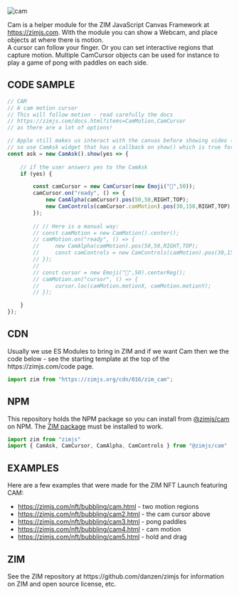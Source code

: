 ![cam](https://github.com/danzen/zim-cam/assets/380281/1725004b-7b50-4405-beda-65be4279cbc6)

Cam is a helper module for the ZIM JavaScript Canvas Framework at https://zimjs.com. With the module you can show a Webcam, and place objects at where there is motion.  
A cursor can follow your finger.  Or you can set interactive regions that capture motion.
Multiple CamCursor objects can be used for instance to play a game of pong with paddles on each side.

<h2>CODE SAMPLE</h2>

```JavaScript
// CAM 
// A cam motion cursor
// This will follow motion - read carefully the docs 
// https://zimjs.com/docs.html?items=CamMotion,CamCursor 
// as there are a lot of options!

// Apple still makes us interact with the canvas before showing video (sigh)
// so use CamAsk widget that has a callback on show() which is true for yes and false for no    
const ask = new CamAsk().show(yes => {
    
    // if the user answers yes to the CamAsk
    if (yes) {

        const camCursor = new CamCursor(new Emoji("🐙",50));
        camCursor.on("ready", () => {   
            new CamAlpha(camCursor).pos(50,50,RIGHT,TOP);
            new CamControls(camCursor.camMotion).pos(30,150,RIGHT,TOP);  
        });      
        
        // // Here is a manual way:
        // const camMotion = new CamMotion().center();    
        // camMotion.on("ready", () => {   
        //     new CamAlpha(camMotion).pos(50,50,RIGHT,TOP);
        //     const camControls = new CamControls(camMotion).pos(30,150,RIGHT,TOP);        
        // });
        // 
        // const cursor = new Emoji("🐙",50).centerReg();
        // camMotion.on("cursor", () => {
        //     cursor.loc(camMotion.motionX, camMotion.motionY);        
        // });

    }
});
```

<h2>CDN</h2>
<p>Usually we use ES Modules to bring in ZIM and if we want Cam then we the code below - see the starting template at the top of the https://zimjs.com/code page.  
</p>

```JavaScript
import zim from "https://zimjs.org/cdn/016/zim_cam";
```

<h2>NPM</h2>
<p>This repository holds the NPM package so you can install from <a href=https://www.npmjs.com/package/@zimjs/cam target=node>@zimjs/cam</a> on NPM.  The <a href=https://www.npmjs.com/package/zimjs target=node>ZIM&nbsp;package</a> must be installed to work.</p>

```JavaScript
import zim from "zimjs"
import { CamAsk, CamCursor, CamAlpha, CamControls } from "@zimjs/cam"
```

<h2>EXAMPLES</h2>
<p>Here are a few examples that were made for the ZIM NFT Launch featuring CAM:</p>

- https://zimjs.com/nft/bubbling/cam.html - two motion regions
- https://zimjs.com/nft/bubbling/cam2.html - the cam cursor above
- https://zimjs.com/nft/bubbling/cam3.html - pong paddles
- https://zimjs.com/nft/bubbling/cam4.html - cam motion
- https://zimjs.com/nft/bubbling/cam5.html - hold and drag

<h2>ZIM</h2>
<p>See the ZIM repository at https://github.com/danzen/zimjs for information on ZIM and open source license, etc.</p>
